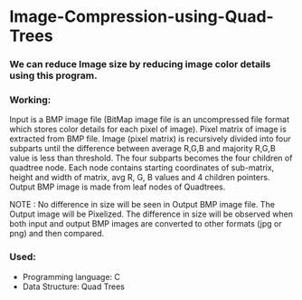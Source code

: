 # Image-Compression-using-Quad-Trees

### We can reduce Image size by reducing image color details using this program. 

### Working: 
Input is a BMP image file (BitMap image file is an uncompressed file format which stores color details for each pixel of image). Pixel matrix of image is extracted from BMP file. Image (pixel matrix) is recursively divided into four subparts until the difference between average R,G,B and majority R,G,B value is less than threshold. The four subparts becomes the four children of quadtree node. Each node contains starting coordinates of sub-matrix, height and width of matrix, avg R, G, B values and 4 children pointers. Output BMP image is made from leaf nodes of Quadtrees. 

NOTE : No difference in size will be seen in Output BMP image file. The Output image will be Pixelized. The difference in size will be observed when both input and output BMP images are converted to other formats (jpg or png) and then compared. 

### Used:
* Programming language: C
* Data Structure: Quad Trees
 
